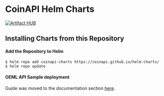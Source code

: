 # CoinAPI Helm Charts

[![Artifact HUB](https://img.shields.io/endpoint?url=https://artifacthub.io/badge/repository/coinapi)](https://artifacthub.io/packages/search?repo=coinapi)

## Installing Charts from this Repository

#### Add the Repository to Helm

```console
$ helm repo add coinapi-charts https://coinapi.github.io/helm-charts/
$ helm repo update
```

#### OEML API Sample deployment

Guide was moved to the documentation section [here](https://docs.coinapi.io/oeml.html#running-on-kubernetes-cluster).
